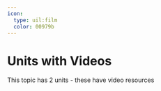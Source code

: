 ```yaml
---
icon:
  type: uil:film
  color: 00979b
---   
```


# Units with Videos

This topic has 2 units - these have video resources